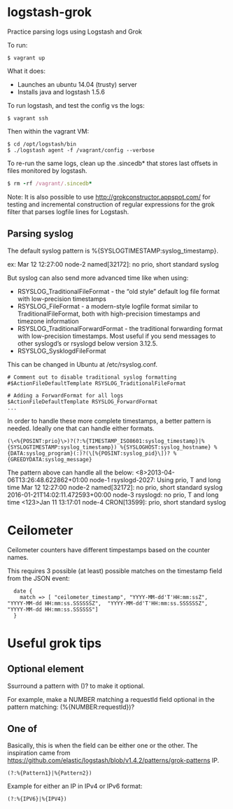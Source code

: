# logstash-grok
Practice parsing logs using Logstash and Grok

To run:

```
$ vagrant up
```

What it does:
- Launches an ubuntu 14.04 (trusty) server
- Installs java and logstash 1.5.6

To run logstash, and test the config vs the logs:
```
$ vagrant ssh
```
Then within the vagrant VM:
```
$ cd /opt/logstash/bin
$ ./logstash agent -f /vagrant/config --verbose
```

To re-run the same logs, clean up the .sincedb* that stores last offsets in files monitored by logstash.
```ruby
$ rm -rf /vagrant/.sincedb*
```

Note: It is also possible to use http://grokconstructor.appspot.com/ for testing and incremental construction of regular expressions for the grok filter that parses logfile lines for Logstash.

## Parsing syslog
The default syslog pattern is %{SYSLOGTIMESTAMP:syslog_timestamp}.

ex: 
  Mar 12 12:27:00 node-2 named[32172]: no prio, short standard syslog

But syslog can also send more advanced time like when using:
* RSYSLOG_TraditionalFileFormat - the “old style” default log file format with low-precision timestamps
* RSYSLOG_FileFormat - a modern-style logfile format similar to TraditionalFileFormat, both with high-precision timestamps and timezone information
* RSYSLOG_TraditionalForwardFormat - the traditional forwarding format with low-precision timestamps. Most useful if you send messages to other syslogd’s or rsyslogd below version 3.12.5.
* RSYSLOG_SysklogdFileFormat 

This can be changed in Ubuntu at /etc/rsyslog.conf.
```
# Comment out to disable traditional syslog formatting
#$ActionFileDefaultTemplate RSYSLOG_TraditionalFileFormat

# Adding a ForwardFormat for all logs
$ActionFileDefaultTemplate RSYSLOG_ForwardFormat
...
```

In order to handle these more complete timestamps, a better pattern is needed. Ideally one that can handle either formats.
```
(\<%{POSINT:prio}\>)?(?:%{TIMESTAMP_ISO8601:syslog_timestamp}|%{SYSLOGTIMESTAMP:syslog_timestamp}) %{SYSLOGHOST:syslog_hostname} %{DATA:syslog_program}(:)?(\[%{POSINT:syslog_pid}\])? %{GREEDYDATA:syslog_message}
```
The pattern above can handle all the below:
  <8>2013-04-06T13:26:48.622862+01:00 node-1 rsyslogd-2027: Using prio, T and long time
  Mar 12 12:27:00 node-2 named[32172]: no prio, short standard syslog
  2016-01-21T14:02:11.472593+00:00 node-3 rsyslogd: no prio, T and long time
  <123>Jan 11 13:17:01 node-4 CRON[13599]: prio, short standard syslog


# Ceilometer

Ceilometer counters have different timpestamps based on the counter names.

This requires 3 possible (at least) possible matches on the timestamp field from the JSON event:
```
  date {
    match => [ "ceilometer_timestamp", "YYYY-MM-dd'T'HH:mm:ssZ", "YYYY-MM-dd HH:mm:ss.SSSSSSZ",  "YYYY-MM-dd'T'HH:mm:ss.SSSSSSZ", "YYYY-MM-dd HH:mm:ss.SSSSSS"]
  }
```
# Useful grok tips

## Optional element
Ssurround a pattern with ()? to make it optional.

For example, make a NUMBER matching a requestId field optional in the pattern matching:
  (%{NUMBER:requestId})?

## One of
Basically, this is when the field can be either one or the other. The inspiration came from https://github.com/elastic/logstash/blob/v1.4.2/patterns/grok-patterns IP.
```
(?:%{Pattern1}|%{Pattern2})
```
Example for either an IP in IPv4 or IPv6 format:
```
(?:%{IPV6}|%{IPV4})
```
